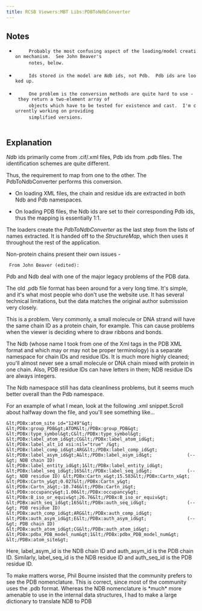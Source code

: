 ```yaml
---
title: RCSB Viewers:MBT Libs:PDBToNdbConverter
---
```


Notes
-----

-   `     Probably the most confusing aspect of the loading/model creation mechanism.  See John Beaver's`  
    `     notes, below.`  
    `   `
-   `     Ids stored in the model are `<em>`Ndb`</em>` ids, not Pdb.  Pdb ids are looked up.`  
    `   `
-   `     One problem is the conversion methods are quite hard to use - they return a two-element array of`  
    `     objects which have to be tested for existence and cast.  I'm currently working on providing`  
    `     simplified versions.`  
    `   `

Explanation
-----------

*Ndb* ids primarily come from .cif/.xml files, Pdb ids from .pdb files.
The identification schemes are quite different.

Thus, the requirement to map from one to the other. The
PdbToNdbConverter performs this conversion.

-   On loading XML files, the chain and residue ids are extracted in
    both Ndb and Pdb namespaces.

<!-- -->

-   On loading PDB files, the Ndb ids are set to their corresponding Pdb
    ids, thus the mapping is essentially 1:1.

The loaders create the *PdbToNdbConverter* as the last step from the
lists of names extracted. It is handed off to the *StructureMap*, which
then uses it throughout the rest of the application.

Non-protein chains present their own issues -

` From John Beaver (edited):`

  
  
Pdb and Ndb deal with one of the major legacy problems of the PDB data.

<!-- -->

  
  
The old .pdb file format has been around for a very long time. It's
simple, and it's what most people who don't use the website use. It has
several technical limitations, but the data matches the original author
submission very closely.

<!-- -->

  
  
This is a problem. Very commonly, a small molecule or DNA strand will
have the same chain ID as a protein chain, for example. This can cause
problems when the viewer is deciding where to draw ribbons and bonds.

<!-- -->

  
  
The Ndb (whose name I took from one of the Xml tags in the PDB XML
format and which may or may not be proper terminology) is a separate
namespace for chain IDs and residue IDs. It is much more highly cleaned;
you'll almost never see a small molecule or DNA chain mixed with protein
in one chain. Also, PDB residue IDs can have letters in them; NDB
residue IDs are always integers.

<!-- -->

  
  
The Ndb namespace still has data cleanliness problems, but it seems much
better overall than the Pdb namespace.

For an example of what I mean, look at the following .xml snippet.Scroll
about halfway down the file, and you'll see something like...

`
&lt;PDBx:atom_site id="1249"&gt;
&lt;PDBx:group_PDB&gt;ATOM&lt;/PDBx:group_PDB&gt;
&lt;PDBx:type_symbol&gt;C&lt;/PDBx:type_symbol&gt;
&lt;PDBx:label_atom_id&gt;CG&lt;/PDBx:label_atom_id&gt;
&lt;PDBx:label_alt_id xsi:nil="true" /&gt;
&lt;PDBx:label_comp_id&gt;ARG&lt;/PDBx:label_comp_id&gt;
&lt;PDBx:label_asym_id&gt;A&lt;/PDBx:label_asym_id&gt;             (--&gt; NDB chain ID)
&lt;PDBx:label_entity_id&gt;1&lt;/PDBx:label_entity_id&gt;
&lt;PDBx:label_seq_id&gt;165&lt;/PDBx:label_seq_id&gt;             (--&gt; NDB residue ID)
&lt;PDBx:Cartn_x&gt;15.583&lt;/PDBx:Cartn_x&gt;
&lt;PDBx:Cartn_y&gt;0.027&lt;/PDBx:Cartn_y&gt;
&lt;PDBx:Cartn_z&gt;-10.746&lt;/PDBx:Cartn_z&gt;
&lt;PDBx:occupancy&gt;1.00&lt;/PDBx:occupancy&gt;
&lt;PDBx:B_iso_or_equiv&gt;26.76&lt;/PDBx:B_iso_or_equiv&gt;
&lt;PDBx:auth_seq_id&gt;165&lt;/PDBx:auth_seq_id&gt;               (--&gt; PDB residue ID)
&lt;PDBx:auth_comp_id&gt;ARG&lt;/PDBx:auth_comp_id&gt;
&lt;PDBx:auth_asym_id&gt;E&lt;/PDBx:auth_asym_id&gt;               (--&gt; PDB chain ID)
&lt;PDBx:auth_atom_id&gt;CG&lt;/PDBx:auth_atom_id&gt;
&lt;PDBx:pdbx_PDB_model_num&gt;1&lt;/PDBx:pdbx_PDB_model_num&gt;
&lt;/PDBx:atom_site&gt;
`

  
  
Here, label\_asym\_id is the NDB chain ID and auth\_asym\_id is the PDB
chain ID. Similarly, label\_seq\_id is the NDB residue ID and
auth\_seq\_id is the PDB residue ID.

<!-- -->

  
  
To make matters worse, Phil Bourne insisted that the community prefers
to see the PDB nomenclature. This is correct, since most of the
community uses the .pdb format. Whereas the NDB nomenclature is \*much\*
more amenable to use in the internal data structures, I had to make a
large dictionary to translate NDB to PDB


